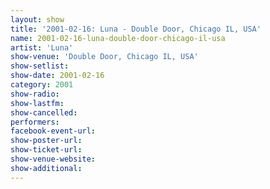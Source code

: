 ```yaml
---
layout: show
title: '2001-02-16: Luna - Double Door, Chicago IL, USA'
name: 2001-02-16-luna-double-door-chicago-il-usa
artist: 'Luna'
show-venue: 'Double Door, Chicago IL, USA'
show-setlist: 
show-date: 2001-02-16
category: 2001
show-radio: 
show-lastfm: 
show-cancelled: 
performers: 
facebook-event-url: 
show-poster-url: 
show-ticket-url: 
show-venue-website: 
show-additional: 
---
```


